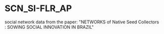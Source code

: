 # SCN_SI-FLR_AP
social network data from the paper: "NETWORKS of Native Seed Collectors : SOWING SOCIAL INNOVATION IN BRAZIL"
